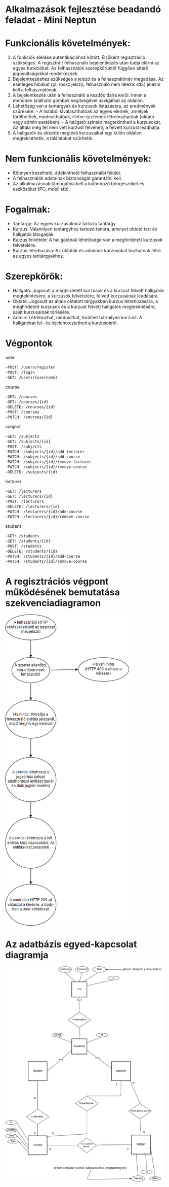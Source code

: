 # Alkalmazások fejlesztése beadandó feladat - Mini Neptun

# Funkcionális követelmények:

  1. A funkciók elérése autentikációhoz kötött. Elsőként regisztráció szükséges. A regisztrált felhasználó bejelentkezés után tudja elérni az egyes funkciókat. Az felhasználók szerepkörüktől függően eltérő jogosultságokkal rendelkeznek.
  2. Bejelentkezéshez szükséges a jelszó és a felhasználónév megadása. Az esetleges hibákat (pl. rossz jelszó, felhasználó nem létezik stb.) jelezni kell a felhasználónak.
  3. A bejelentkezés után a felhasználó a kezdőoldalra kerül. Innen a menüben található gombok segítségével navigálhat az oldalon.
  4. Lehetőség van a tantárgyak és kurzusok listázására, az eredmények szűrésére.
    - A listából kiválaszthatóak az egyes elemek, amelyek törölhetőek, módosíthatóak, illetve új elemek létrehozhatóak (oktató vagy admin esetében).
    - A hallgató szintén megtekintheti a kurzusokat. Az általa még fel nem vett kurzust felveheti, a felvett kurzust leadhatja.
  5. A hallgatók és oktatók meglévő kurzusaikat egy külön oldalon megtekinthetik, a találatokat szűrhetik.
  
# Nem funkcionális követelmények:

 - Könnyen kezelhető, áttekinthető felhasználói felület.
 - A felhasználók adatainak biztonságát garantálni kell.
 - Az alkalmazásnak támogatnia kell a különböző böngészőket és eszközöket (PC, mobil stb).

# Fogalmak:

  - Tantárgy: Az egyes kurzusokhoz tartozó tantárgy.
  - Kurzus: Valamilyen tantárgyhoz tartozó tanóra, amelyet oktató tart és hallgatók látogatják.
  - Kurzus felvétele: A hallgatónak lehetősége van a meghírdetett kurzusok felvételére.
  - Kurzus létrehozása: Az oktatók és adminok kurzusokat hozhatnak létre az egyes tantárgyakhoz.
  
# Szerepkörök:

  - Hallgató: Jogosult a meghírdetett kurzusok és a kurzust felvett hallgatók megtekintésére, a kurzusok felvételére, felvett kurzusainak leadására.
  - Oktató: Jogosult az általa oktatott tárgyakban kurzus létrehozására, a meghírdetett kurzusok és a kurzust felvett hallgatók megtekintésére, saját kurzusainak törlésére.
  - Admin: Létrehozhat, módosíthat, törölhet bármilyen kurzust. A hallgatókat fel- és lejelentkeztetheti a kurzusokról.
  
# Végpontok
  user
  
    -POST: /users/register
    -POST: /login
    -GET: /users/{username}

  course
  
    -GET: /courses
    -GET: /courses/{id}
    -DELETE: /courses/{id}
    -POST: /courses
    -PATCH: /courses/{id}

  subject
  
    -GET: /subjects
    -GET: /subjects/{id}
    -POST: /subjects
    -PATCH: /subjects/{id}/add-lecturer
    -PATCH: /subjects/{id}/add-course
    -PATCH: /subjects/{id}/remove-lecturer
    -PATCH: /subjects/{id}/remove-course
    -DELETE: /subjects/{id}

  lecturer
  
    -GET: /lecturers
    -GET: /lecturers/{id}
    -POST: /lecturers
    -DELETE: /lecturers/{id}
    -PATCH: /lecturers/{id}/add-course
    -PATCH: /lecturers/{id}/remove-course

  student
  
    -GET: /students
    -GET: /students/{id}
    -POST: /students
    -DELETE: /students/{id}
    -PATCH: /students/{id}/add-course
    -PATCH: /students/{id}/remove-course
   
   
   # A regisztrációs végpont működésének bemutatása szekvenciadiagramon
   
![alttext](https://github.com/szogik/alkfejl_minineptun/blob/master/szekvencia%20diagram.jpg)

  # Az adatbázis egyed-kapcsolat diagramja
  
  ![alttext](https://github.com/szogik/alkfejl_minineptun/blob/master/ER%20diagram.jpg)
